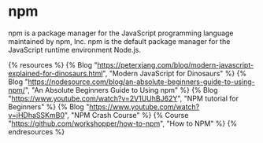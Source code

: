 # npm

npm is a package manager for the JavaScript programming language maintained by npm, Inc. npm is the default package manager for the JavaScript runtime environment Node.js.

{% resources %}
  {% Blog "https://peterxjang.com/blog/modern-javascript-explained-for-dinosaurs.html", "Modern JavaScript for Dinosaurs" %}
  {% Blog "https://nodesource.com/blog/an-absolute-beginners-guide-to-using-npm/", "An Absolute Beginners Guide to Using npm" %}
  {% Blog "https://www.youtube.com/watch?v=2V1UUhBJ62Y", "NPM tutorial for Beginners" %}
  {% Blog "https://www.youtube.com/watch?v=jHDhaSSKmB0", "NPM Crash Course" %}
  {% Course "https://github.com/workshopper/how-to-npm", "How to NPM" %}
{% endresources %}

